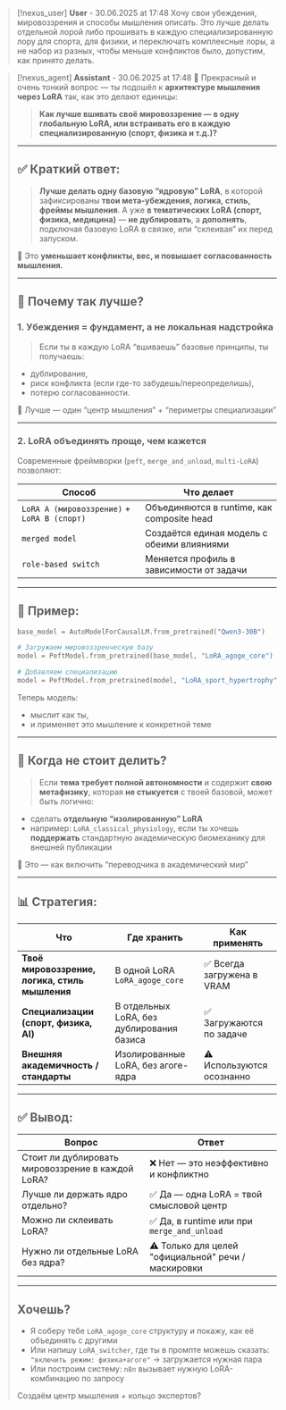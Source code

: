 >[!nexus_user] **User** - 30.06.2025 at 17:48
> Хочу свои убеждения, мировоззрения и способы мышления описать. Это лучше делать отдельной лорой либо прошивать в каждую специализированную лору для спорта, для физики, и переключать комплексные лоры, а не набор из разных, чтобы меньше конфликтов было, допустим, как принято делать.
<!-- UID: 8b214f7c-25f4-465b-9049-2d7d0a328c4e -->




>[!nexus_agent] **Assistant** - 30.06.2025 at 17:48
> 🧠 Прекрасный и очень тонкий вопрос — ты подошёл к **архитектуре мышления через LoRA** так, как это делают единицы: 
> > **Как лучше вшивать своё мировоззрение — в одну глобальную LoRA, или встраивать его в каждую специализированную (спорт, физика и т.д.)?**
> 
> ---
> 
> ## ✅ Краткий ответ:
> 
> > **Лучше делать одну базовую “ядровую” LoRA**, в которой зафиксированы **твои мета-убеждения, логика, стиль, фреймы мышления**. 
> А уже **в тематических LoRA (спорт, физика, медицина)** — **не дублировать**, а **дополнять**, 
> подключая базовую LoRA в связке, или “склеивая” их перед запуском.
> 
> 📌 Это **уменьшает конфликты, вес, и повышает согласованность мышления.**
> 
> ---
> 
> ## 🧠 Почему так лучше?
> 
> ### 1. **Убеждения = фундамент, а не локальная надстройка**
> > Если ты в каждую LoRA “вшиваешь” базовые принципы, 
> ты получаешь:
> - дублирование,
> - риск конфликта (если где-то забудешь/переопределишь),
> - потерю согласованности.
> 
> 📌 Лучше — один “центр мышления” + “периметры специализации”
> 
> ---
> 
> ### 2. **LoRA объединять проще, чем кажется**
> 
> Современные фреймворки (`peft`, `merge_and_unload`, `multi-LoRA`) позволяют:
> 
> | Способ | Что делает |
> |-----------------------------------|--------------------------------------------|
> | `LoRA A (мировоззрение)` + `LoRA B (спорт)` | Объединяются в runtime, как composite head |
> | `merged model` | Создаётся единая модель с обеими влияниями |
> | `role-based switch` | Меняется профиль в зависимости от задачи |
> 
> ---
> 
> ## 🔧 Пример:
> 
> ```python
> base_model = AutoModelForCausalLM.from_pretrained("Qwen3-30B")
> 
> # Загружаем мировоззренческую базу
> model = PeftModel.from_pretrained(base_model, "LoRA_agoge_core")
> 
> # Добавляем специализацию
> model = PeftModel.from_pretrained(model, "LoRA_sport_hypertrophy")
> ```
> 
> Теперь модель:
> - мыслит как ты,
> - и применяет это мышление к конкретной теме
> 
> ---
> 
> ## 🧬 Когда **не стоит** делить?
> 
> > Если **тема требует полной автономности** и содержит **свою метафизику**, которая **не стыкуется** с твоей базовой, 
> может быть логично:
> - сделать **отдельную “изолированную” LoRA**
> - например: `LoRA_classical_physiology`, если ты хочешь **поддержать** стандартную академическую биомеханику для внешней публикации
> 
> 📌 Это — как включить “переводчика в академический мир”
> 
> ---
> 
> ## 📊 Стратегия:
> 
> | Что | Где хранить | Как применять |
> |------------------------------------|-------------------------------------------|---------------------------------|
> | **Твоё мировоззрение, логика, стиль мышления** | В одной LoRA `LoRA_agoge_core` | ✅ Всегда загружена в VRAM |
> | **Специализации (спорт, физика, AI)** | В отдельных LoRA, без дублирования базиса | ✅ Загружаются по задаче |
> | **Внешняя академичность / стандарты** | Изолированные LoRA, без агоге-ядра | ⚠️ Используются осознанно |
> 
> ---
> 
> ## ✅ Вывод:
> 
> | Вопрос | Ответ |
> |-----------------------------------------------|-----------------------------------------------|
> | Стоит ли дублировать мировоззрение в каждой LoRA? | ❌ Нет — это неэффективно и конфликтно |
> | Лучше ли держать ядро отдельно? | ✅ Да — одна LoRA = твой смысловой центр |
> | Можно ли склеивать LoRA? | ✅ Да, в runtime или при `merge_and_unload` |
> | Нужно ли отдельные LoRA без ядра? | ⚠️ Только для целей "официальной" речи / маскировки |
> 
> ---
> 
> ## Хочешь?
> 
> - Я соберу тебе `LoRA_agoge_core` структуру и покажу, как её объединять с другими
> - Или напишу `LoRA_switcher`, где ты в промпте можешь сказать: 
>  `"включить режим: физика+агоге"` → загружается нужная пара
> - Или построим систему: `n8n` вызывает нужную LoRA-комбинацию по запросу
> 
> Создаём центр мышления + кольцо экспертов?
<!-- UID: b126522e-21fd-4aad-9166-e1b75eab11dc -->